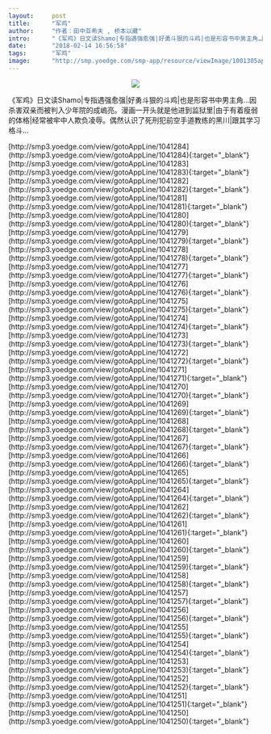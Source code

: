 ```yaml
---
layout:     post
title:      "军鸡"
author:     "作者：田中亚希夫 , 桥本以藏"
intro:      "《军鸡》日文读Shamo|专指遇强愈强|好勇斗狠的斗鸡|也是形容书中男主角…因杀害双亲而被判入少年院的成嵨亮。漫画一开头就是他进到监狱里|由于有着瘦弱的体格|经常被牢中人欺负凌辱。偶然认识了死刑犯前空手道教练的黑川|跟其学习格斗..."
date:       "2018-02-14 16:56:58"
tags:       "军鸡"
image:      "http://smp.yoedge.com/smp-app/resource/viewImage/1001305appline.png"
---
```

<div style="text-align: center">
<p><img src="http://smp.yoedge.com/smp-app/resource/viewImage/1001305appline.png"/></p>
</div>
<p class="post-meta">
<span>《军鸡》日文读Shamo|专指遇强愈强|好勇斗狠的斗鸡|也是形容书中男主角…因杀害双亲而被判入少年院的成嵨亮。漫画一开头就是他进到监狱里|由于有着瘦弱的体格|经常被牢中人欺负凌辱。偶然认识了死刑犯前空手道教练的黑川|跟其学习格斗...</span>
</p>
[http://smp3.yoedge.com/view/gotoAppLine/1041284](http://smp3.yoedge.com/view/gotoAppLine/1041284){:target="_blank"}
[http://smp3.yoedge.com/view/gotoAppLine/1041283](http://smp3.yoedge.com/view/gotoAppLine/1041283){:target="_blank"}
[http://smp3.yoedge.com/view/gotoAppLine/1041282](http://smp3.yoedge.com/view/gotoAppLine/1041282){:target="_blank"}
[http://smp3.yoedge.com/view/gotoAppLine/1041281](http://smp3.yoedge.com/view/gotoAppLine/1041281){:target="_blank"}
[http://smp3.yoedge.com/view/gotoAppLine/1041280](http://smp3.yoedge.com/view/gotoAppLine/1041280){:target="_blank"}
[http://smp3.yoedge.com/view/gotoAppLine/1041279](http://smp3.yoedge.com/view/gotoAppLine/1041279){:target="_blank"}
[http://smp3.yoedge.com/view/gotoAppLine/1041278](http://smp3.yoedge.com/view/gotoAppLine/1041278){:target="_blank"}
[http://smp3.yoedge.com/view/gotoAppLine/1041277](http://smp3.yoedge.com/view/gotoAppLine/1041277){:target="_blank"}
[http://smp3.yoedge.com/view/gotoAppLine/1041276](http://smp3.yoedge.com/view/gotoAppLine/1041276){:target="_blank"}
[http://smp3.yoedge.com/view/gotoAppLine/1041275](http://smp3.yoedge.com/view/gotoAppLine/1041275){:target="_blank"}
[http://smp3.yoedge.com/view/gotoAppLine/1041274](http://smp3.yoedge.com/view/gotoAppLine/1041274){:target="_blank"}
[http://smp3.yoedge.com/view/gotoAppLine/1041273](http://smp3.yoedge.com/view/gotoAppLine/1041273){:target="_blank"}
[http://smp3.yoedge.com/view/gotoAppLine/1041272](http://smp3.yoedge.com/view/gotoAppLine/1041272){:target="_blank"}
[http://smp3.yoedge.com/view/gotoAppLine/1041271](http://smp3.yoedge.com/view/gotoAppLine/1041271){:target="_blank"}
[http://smp3.yoedge.com/view/gotoAppLine/1041270](http://smp3.yoedge.com/view/gotoAppLine/1041270){:target="_blank"}
[http://smp3.yoedge.com/view/gotoAppLine/1041269](http://smp3.yoedge.com/view/gotoAppLine/1041269){:target="_blank"}
[http://smp3.yoedge.com/view/gotoAppLine/1041268](http://smp3.yoedge.com/view/gotoAppLine/1041268){:target="_blank"}
[http://smp3.yoedge.com/view/gotoAppLine/1041267](http://smp3.yoedge.com/view/gotoAppLine/1041267){:target="_blank"}
[http://smp3.yoedge.com/view/gotoAppLine/1041266](http://smp3.yoedge.com/view/gotoAppLine/1041266){:target="_blank"}
[http://smp3.yoedge.com/view/gotoAppLine/1041265](http://smp3.yoedge.com/view/gotoAppLine/1041265){:target="_blank"}
[http://smp3.yoedge.com/view/gotoAppLine/1041264](http://smp3.yoedge.com/view/gotoAppLine/1041264){:target="_blank"}
[http://smp3.yoedge.com/view/gotoAppLine/1041262](http://smp3.yoedge.com/view/gotoAppLine/1041262){:target="_blank"}
[http://smp3.yoedge.com/view/gotoAppLine/1041261](http://smp3.yoedge.com/view/gotoAppLine/1041261){:target="_blank"}
[http://smp3.yoedge.com/view/gotoAppLine/1041260](http://smp3.yoedge.com/view/gotoAppLine/1041260){:target="_blank"}
[http://smp3.yoedge.com/view/gotoAppLine/1041259](http://smp3.yoedge.com/view/gotoAppLine/1041259){:target="_blank"}
[http://smp3.yoedge.com/view/gotoAppLine/1041258](http://smp3.yoedge.com/view/gotoAppLine/1041258){:target="_blank"}
[http://smp3.yoedge.com/view/gotoAppLine/1041257](http://smp3.yoedge.com/view/gotoAppLine/1041257){:target="_blank"}
[http://smp3.yoedge.com/view/gotoAppLine/1041256](http://smp3.yoedge.com/view/gotoAppLine/1041256){:target="_blank"}
[http://smp3.yoedge.com/view/gotoAppLine/1041255](http://smp3.yoedge.com/view/gotoAppLine/1041255){:target="_blank"}
[http://smp3.yoedge.com/view/gotoAppLine/1041254](http://smp3.yoedge.com/view/gotoAppLine/1041254){:target="_blank"}
[http://smp3.yoedge.com/view/gotoAppLine/1041253](http://smp3.yoedge.com/view/gotoAppLine/1041253){:target="_blank"}
[http://smp3.yoedge.com/view/gotoAppLine/1041252](http://smp3.yoedge.com/view/gotoAppLine/1041252){:target="_blank"}
[http://smp3.yoedge.com/view/gotoAppLine/1041251](http://smp3.yoedge.com/view/gotoAppLine/1041251){:target="_blank"}
[http://smp3.yoedge.com/view/gotoAppLine/1041250](http://smp3.yoedge.com/view/gotoAppLine/1041250){:target="_blank"}


